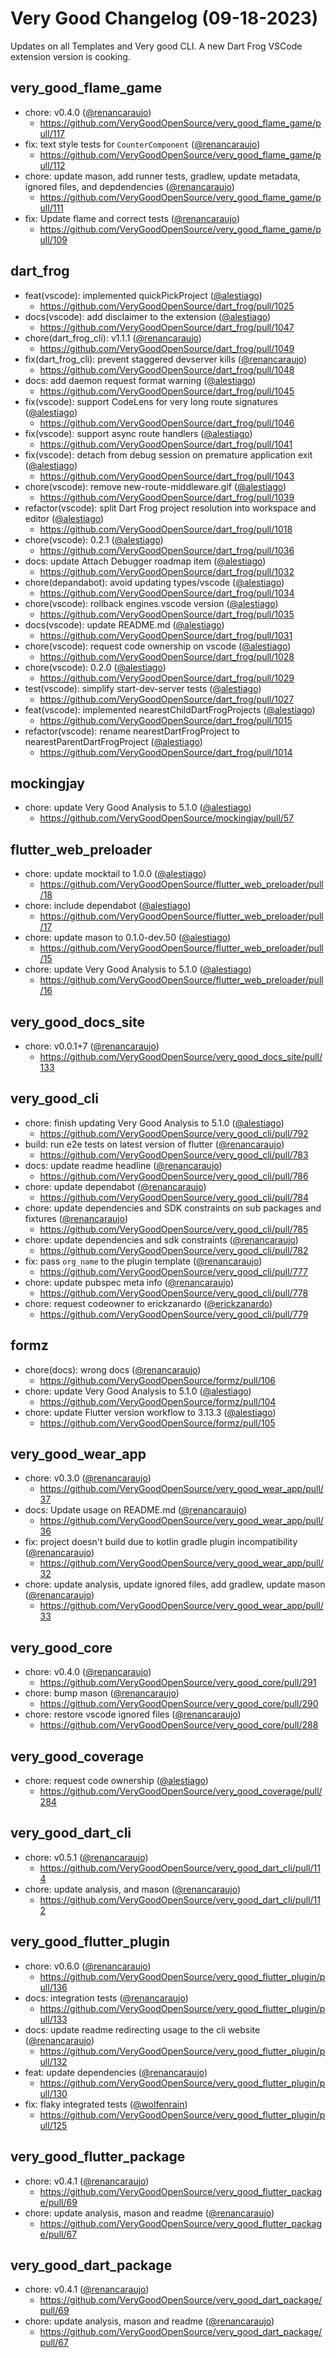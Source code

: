 # Very Good Changelog (09-18-2023)

Updates on all Templates and Very good CLI. A new Dart Frog VSCode extension version is cooking.

## very_good_flame_game

- chore: v0.4.0 ([@renancaraujo](https://github.com/renancaraujo))
  - https://github.com/VeryGoodOpenSource/very_good_flame_game/pull/117
- fix: text style tests for `CounterComponent` ([@renancaraujo](https://github.com/renancaraujo))
  - https://github.com/VeryGoodOpenSource/very_good_flame_game/pull/112
- chore: update mason, add runner tests, gradlew, update metadata, ignored files, and depdendencies ([@renancaraujo](https://github.com/renancaraujo))
  - https://github.com/VeryGoodOpenSource/very_good_flame_game/pull/111
- fix: Update flame and correct tests ([@renancaraujo](https://github.com/renancaraujo))
  - https://github.com/VeryGoodOpenSource/very_good_flame_game/pull/109

## dart_frog

- feat(vscode): implemented quickPickProject ([@alestiago](https://github.com/alestiago))
  - https://github.com/VeryGoodOpenSource/dart_frog/pull/1025
- docs(vscode): add disclaimer to the extension ([@alestiago](https://github.com/alestiago))
  - https://github.com/VeryGoodOpenSource/dart_frog/pull/1047
- chore(dart_frog_cli): v1.1.1 ([@renancaraujo](https://github.com/renancaraujo))
  - https://github.com/VeryGoodOpenSource/dart_frog/pull/1049
- fix(dart_frog_cli): prevent staggered devserver kills ([@renancaraujo](https://github.com/renancaraujo))
  - https://github.com/VeryGoodOpenSource/dart_frog/pull/1048
- docs: add daemon request format warning ([@alestiago](https://github.com/alestiago))
  - https://github.com/VeryGoodOpenSource/dart_frog/pull/1045
- fix(vscode): support CodeLens for very long route signatures ([@alestiago](https://github.com/alestiago))
  - https://github.com/VeryGoodOpenSource/dart_frog/pull/1046
- fix(vscode): support async route handlers ([@alestiago](https://github.com/alestiago))
  - https://github.com/VeryGoodOpenSource/dart_frog/pull/1041
- fix(vscode): detach from debug session on premature application exit ([@alestiago](https://github.com/alestiago))
  - https://github.com/VeryGoodOpenSource/dart_frog/pull/1043
- chore(vscode): remove new-route-middleware.gif ([@alestiago](https://github.com/alestiago))
  - https://github.com/VeryGoodOpenSource/dart_frog/pull/1039
- refactor(vscode): split Dart Frog project resolution into workspace and editor ([@alestiago](https://github.com/alestiago))
  - https://github.com/VeryGoodOpenSource/dart_frog/pull/1018
- chore(vscode): 0.2.1 ([@alestiago](https://github.com/alestiago))
  - https://github.com/VeryGoodOpenSource/dart_frog/pull/1036
- docs: update Attach Debugger roadmap item ([@alestiago](https://github.com/alestiago))
  - https://github.com/VeryGoodOpenSource/dart_frog/pull/1032
- chore(depandabot): avoid updating types/vscode ([@alestiago](https://github.com/alestiago))
  - https://github.com/VeryGoodOpenSource/dart_frog/pull/1034
- chore(vscode): rollback engines.vscode version ([@alestiago](https://github.com/alestiago))
  - https://github.com/VeryGoodOpenSource/dart_frog/pull/1035
- docs(vscode): update README.md ([@alestiago](https://github.com/alestiago))
  - https://github.com/VeryGoodOpenSource/dart_frog/pull/1031
- chore(vscode): request code ownership on vscode ([@alestiago](https://github.com/alestiago))
  - https://github.com/VeryGoodOpenSource/dart_frog/pull/1028
- chore(vscode): 0.2.0 ([@alestiago](https://github.com/alestiago))
  - https://github.com/VeryGoodOpenSource/dart_frog/pull/1029
- test(vscode): simplify start-dev-server tests ([@alestiago](https://github.com/alestiago))
  - https://github.com/VeryGoodOpenSource/dart_frog/pull/1027
- feat(vscode): implemented nearestChildDartFrogProjects ([@alestiago](https://github.com/alestiago))
  - https://github.com/VeryGoodOpenSource/dart_frog/pull/1015
- refactor(vscode): rename nearestDartFrogProject to nearestParentDartFrogProject ([@alestiago](https://github.com/alestiago))
  - https://github.com/VeryGoodOpenSource/dart_frog/pull/1014

## mockingjay

- chore: update Very Good Analysis to 5.1.0 ([@alestiago](https://github.com/alestiago))
  - https://github.com/VeryGoodOpenSource/mockingjay/pull/57

## flutter_web_preloader

- chore: update mocktail to 1.0.0 ([@alestiago](https://github.com/alestiago))
  - https://github.com/VeryGoodOpenSource/flutter_web_preloader/pull/18
- chore: include dependabot ([@alestiago](https://github.com/alestiago))
  - https://github.com/VeryGoodOpenSource/flutter_web_preloader/pull/17
- chore: update mason to 0.1.0-dev.50 ([@alestiago](https://github.com/alestiago))
  - https://github.com/VeryGoodOpenSource/flutter_web_preloader/pull/15
- chore: update Very Good Analysis to 5.1.0 ([@alestiago](https://github.com/alestiago))
  - https://github.com/VeryGoodOpenSource/flutter_web_preloader/pull/16

## very_good_docs_site

- chore: v0.0.1+7 ([@renancaraujo](https://github.com/renancaraujo))
  - https://github.com/VeryGoodOpenSource/very_good_docs_site/pull/133

## very_good_cli

- chore: finish updating Very Good Analysis to 5.1.0 ([@alestiago](https://github.com/alestiago))
  - https://github.com/VeryGoodOpenSource/very_good_cli/pull/792
- build: run e2e tests on latest version of flutter ([@renancaraujo](https://github.com/renancaraujo))
  - https://github.com/VeryGoodOpenSource/very_good_cli/pull/783
- docs: update readme headline ([@renancaraujo](https://github.com/renancaraujo))
  - https://github.com/VeryGoodOpenSource/very_good_cli/pull/786
- chore: update dependabot ([@renancaraujo](https://github.com/renancaraujo))
  - https://github.com/VeryGoodOpenSource/very_good_cli/pull/784
- chore: update dependencies and SDK constraints on sub packages and fixtures ([@renancaraujo](https://github.com/renancaraujo))
  - https://github.com/VeryGoodOpenSource/very_good_cli/pull/785
- chore: update dependencies and sdk constraints ([@renancaraujo](https://github.com/renancaraujo))
  - https://github.com/VeryGoodOpenSource/very_good_cli/pull/782
- fix: pass `org_name` to the plugin template ([@renancaraujo](https://github.com/renancaraujo))
  - https://github.com/VeryGoodOpenSource/very_good_cli/pull/777
- chore: update pubspec meta info ([@renancaraujo](https://github.com/renancaraujo))
  - https://github.com/VeryGoodOpenSource/very_good_cli/pull/778
- chore: request codeowner to erickzanardo ([@erickzanardo](https://github.com/erickzanardo))
  - https://github.com/VeryGoodOpenSource/very_good_cli/pull/779

## formz

- chore(docs): wrong docs ([@renancaraujo](https://github.com/renancaraujo))
  - https://github.com/VeryGoodOpenSource/formz/pull/106
- chore: update Very Good Analysis to 5.1.0 ([@alestiago](https://github.com/alestiago))
  - https://github.com/VeryGoodOpenSource/formz/pull/104
- chore: update Flutter version workflow to 3.13.3 ([@alestiago](https://github.com/alestiago))
  - https://github.com/VeryGoodOpenSource/formz/pull/105

## very_good_wear_app

- chore: v0.3.0 ([@renancaraujo](https://github.com/renancaraujo))
  - https://github.com/VeryGoodOpenSource/very_good_wear_app/pull/37
- docs: Update usage on README.md ([@renancaraujo](https://github.com/renancaraujo))
  - https://github.com/VeryGoodOpenSource/very_good_wear_app/pull/36
- fix: project doesn't build due to kotlin gradle plugin incompatibility ([@renancaraujo](https://github.com/renancaraujo))
  - https://github.com/VeryGoodOpenSource/very_good_wear_app/pull/32
- chore: update analysis, update ignored files, add gradlew, update mason ([@renancaraujo](https://github.com/renancaraujo))
  - https://github.com/VeryGoodOpenSource/very_good_wear_app/pull/33

## very_good_core

- chore: v0.4.0 ([@renancaraujo](https://github.com/renancaraujo))
  - https://github.com/VeryGoodOpenSource/very_good_core/pull/291
- chore: bump mason ([@renancaraujo](https://github.com/renancaraujo))
  - https://github.com/VeryGoodOpenSource/very_good_core/pull/290
- chore: restore vscode ignored files ([@renancaraujo](https://github.com/renancaraujo))
  - https://github.com/VeryGoodOpenSource/very_good_core/pull/288

## very_good_coverage

- chore: request code ownership ([@alestiago](https://github.com/alestiago))
  - https://github.com/VeryGoodOpenSource/very_good_coverage/pull/284

## very_good_dart_cli

- chore: v0.5.1 ([@renancaraujo](https://github.com/renancaraujo))
  - https://github.com/VeryGoodOpenSource/very_good_dart_cli/pull/114
- chore: update analysis, and mason ([@renancaraujo](https://github.com/renancaraujo))
  - https://github.com/VeryGoodOpenSource/very_good_dart_cli/pull/112

## very_good_flutter_plugin

- chore: v0.6.0 ([@renancaraujo](https://github.com/renancaraujo))
  - https://github.com/VeryGoodOpenSource/very_good_flutter_plugin/pull/136
- docs: integration tests ([@renancaraujo](https://github.com/renancaraujo))
  - https://github.com/VeryGoodOpenSource/very_good_flutter_plugin/pull/133
- docs: update readme redirecting usage to the cli website ([@renancaraujo](https://github.com/renancaraujo))
  - https://github.com/VeryGoodOpenSource/very_good_flutter_plugin/pull/132
- feat: update dependencies ([@renancaraujo](https://github.com/renancaraujo))
  - https://github.com/VeryGoodOpenSource/very_good_flutter_plugin/pull/130
- fix: flaky integrated tests ([@wolfenrain](https://github.com/wolfenrain))
  - https://github.com/VeryGoodOpenSource/very_good_flutter_plugin/pull/125

## very_good_flutter_package

- chore: v0.4.1 ([@renancaraujo](https://github.com/renancaraujo))
  - https://github.com/VeryGoodOpenSource/very_good_flutter_package/pull/69
- chore: update analysis, mason and readme ([@renancaraujo](https://github.com/renancaraujo))
  - https://github.com/VeryGoodOpenSource/very_good_flutter_package/pull/67

## very_good_dart_package

- chore: v0.4.1 ([@renancaraujo](https://github.com/renancaraujo))
  - https://github.com/VeryGoodOpenSource/very_good_dart_package/pull/69
- chore: update analysis, mason and readme ([@renancaraujo](https://github.com/renancaraujo))
  - https://github.com/VeryGoodOpenSource/very_good_dart_package/pull/67

